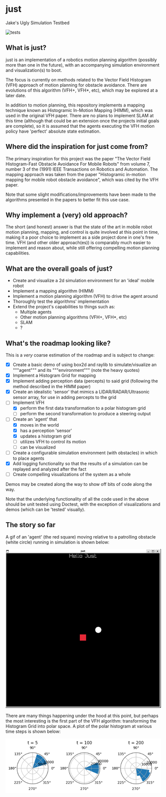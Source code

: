 # just
Jake's Ugly Simulation Testbed

![tests](https://github.com/sarcasticnature/just/actions/workflows/tests.yml/badge.svg)

## What is just?
just is an implementation of a robotics motion planning algorithm (possibly more than one in the future), with an accompanying simulation environment and visualization(s) to boot.

The focus is currently on methods related to the Vector Field Histogram (VFH) approach of motion planning for obstacle avoidance.
There are evolutions of this algorithm (VFH+, VFH\*, etc), which may be explored at a later date.

In addition to motion planning, this repository implements a mapping technique known as Histogramic In-Motion Mapping (HIMM), which was used in the original VFH paper.
There are no plans to implement SLAM at this time (although that could be an extension once the projects initial goals are complete), so it is assumed that the agents executing the VFH motion policy have 'perfect' absolute state estimation.

## Where did the inspiration for just come from?
The primary inspiration for this project was the paper "The Vector Field Histogram-Fast Obstacle Avoidance For Mobile Robots" from volume 7, number 3 of the (1991) IEEE Transactions on Robotics and Automation.
The mapping approach was taken from the paper "Histogramic in-motion mapping for mobile robot obstacle avoidance", which was cited by the VFH paper.

Note that some slight modifications/improvements have been made to the algorithms presented in the papers to better fit this use case.

## Why implement a (very) old approach?
The short (and honest) answer is that the state of the art in mobile robot motion planning, mapping, and control is quite involved at this point in time, making it a poor choice to implement as a side project done in one's free time.
VFH (and other older approach(es)) is comparably much easier to implement and reason about, while still offering compelling motion planning capabilities.

## What are the overall goals of just?
- Create and visualize a 2d simulation environment for an 'ideal' mobile robot
- Implement a mapping algorithm (HIMM)
- Implement a motion planning algorithm (VFH) to drive the agent around
- Thoroughly test the algorithms' implementation
- Extend the project's capabilities to things such as:
    * Multiple agents
    * Other motion planning algorithms (VFH+, VFH\*, etc)
    * SLAM
    * ?

## What's the roadmap looking like?
This is a _very_ coarse estimation of the roadmap and is subject to change:

* [x] Create a basic demo of using box2d and raylib to simulate/visualize an """agent""" and its """environment""" (note the heavy quotes)
* [x] Implement a Histogram Grid for mapping
* [x] Implement adding perception data (percepts) to said grid (following the method described in the HIMM paper)
* [x] Create an idealistic 'sensor' that mimics a LIDAR/RADAR/Ultrasonic sensor array, for use in adding percepts to the grid
* [ ] Implement VFH
    * [x] perform the first data transformation to a polar histogram grid
    * [ ] perform the second transformation to produce a steering output
* [ ] Create an 'agent' that
    * [x] moves in the world
    * [x] has a perception 'sensor'
    * [x] updates a histogram grid
    * [ ] utilizes VFH to control its motion
    * [ ] can be visualized
* [ ] Create a configurable simulation environment (with obstacles) in which to place agents
* [x] Add logging functionality so that the results of a simulation can be replayed and analyzed after the fact
* [ ] Create compelling visualizations of the system as a whole

Demos may be created along the way to show off bits of code along the way.

Note that the underlying functionality of all the code used in the above should be unit tested using Doctest, with the exception of visualizations and demos (which can be 'tested' visually).

## The story so far
A gif of an 'agent' (the red square) moving relative to a patrolling obstacle (white circle) running in simulation is shown below:

![use your imagination](/doc/demo.gif)

There are many things happening under the hood at this point, but perhaps the most interesting is the first part of the VFH algorithm: transforming the Histogram Grid into polar space.  A plot of the polar histogram at various time steps is shown below:

![use your imagination](/doc/plot.png)
